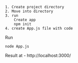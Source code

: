 

    1. Create project directory
    2. Move into directory
    3. run
        Create app      
        npm init
    4. create App.js file with code

Run 

    node App.js

Result at - http://localhost:3000/